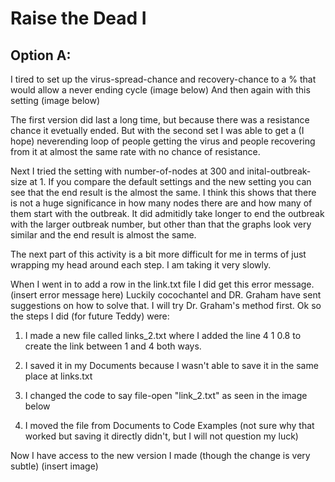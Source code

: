 # Raise the Dead I

## Option A:
  
  I tired to set up the virus-spread-chance and recovery-chance to a % that would allow a never ending cycle (image below) 
  And then again with this setting (image below) 
  
  The first version did last a long time, but because there was a resistance chance it evetually ended. But with the second set I was able to get a (I hope) neverending loop of people getting the virus and people recovering from it at almost the same rate with no chance of resistance. 
  
  Next I tried the setting with number-of-nodes at 300 and inital-outbreak-size at 1. If you compare the default settings and the new setting you can see that the end result is the almost the same. I think this shows that there is not a huge significance in how many nodes there are and how many of them start with the outbreak. It did admitidly take longer to end the outbreak with the larger outbreak number, but other than that the graphs look very similar and the end result is almost the same.
  
  The next part of this activity is a bit more difficult for me in terms of just wrapping my head around each step. I am taking it very slowly.
  
  When I went in to add a row in the link.txt file I did get this error message. (insert error message here) Luckily cocochantel and DR. Graham have sent suggestions on how to solve that. I will try Dr. Graham's method first. 
  Ok so the steps I did (for future Teddy) were: 
  
  1. I made a new file called links_2.txt where I added the line 4 1 0.8 to create the link between 1 and 4 both ways. 
  
  2. I saved it in my Documents because I wasn't able to save it in the same place at links.txt
  
  3. I changed the code to say file-open "link_2.txt" as seen in the image below
  
  4. I moved the file from Documents to Code Examples (not sure why that worked but saving it directly didn't, but I will not question my luck)
  
  Now I have access to the new version I made (though the change is very subtle) 
  (insert image)
  
  
  
